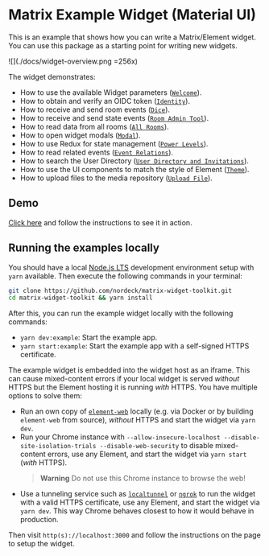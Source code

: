 # Matrix Example Widget (Material UI)

This is an example that shows how you can write a Matrix/Element widget.
You can use this package as a starting point for writing new widgets.

![](./docs/widget-overview.png =256x)

The widget demonstrates:

- How to use the available Widget parameters ([`Welcome`](./src/WelcomePage/WelcomePage.tsx)).
- How to obtain and verify an OIDC token ([`Identity`](./src/IdentityPage/IdentityPage.tsx)).
- How to receive and send room events ([`Dice`](./src/DicePage/DicePage.tsx)).
- How to receive and send state events ([`Room Admin Tool`](./src/RoomPage/RoomPage.tsx)).
- How to read data from all rooms ([`All Rooms`](./src/AllRoomsPage/AllRoomsPage.tsx)).
- How to open widget modals ([`Modal`](./src/ModalPage/ModalPage.tsx)).
- How to use Redux for state management ([`Power Levels`](./src/PowerLevelsPage/PowerLevelsPage.tsx)).
- How to read related events ([`Event Relations`](./src/RelationsPage/RelationsPage.tsx)).
- How to search the User Directory ([`User Directory and Invitations`](./src/InvitationsPage/InvitationsPage.tsx)).
- How to use the UI components to match the style of Element ([`Theme`](./src/ThemePage/ThemePage.tsx)).
- How to upload files to the media repository ([`Upload File`](./src/UploadImagePage/UploadImagePage.tsx)).

## Demo

[Click here](https://matrix-widget-toolkit-demo.netlify.app/) and follow the instructions to see it in action.

## Running the examples locally

You should have a local [Node.js LTS](https://nodejs.org) development environment setup with `yarn` available. Then execute the following commands in your terminal:

```bash
git clone https://github.com/nordeck/matrix-widget-toolkit.git
cd matrix-widget-toolkit && yarn install
```

After this, you can run the example widget locally with the following commands:

- `yarn dev:example`: Start the example app.
- `yarn start:example`: Start the example app with a self-signed HTTPS certificate.

The example widget is embedded into the widget host as an iframe.
This can cause mixed-content errors if your local widget is served _without_ HTTPS but the Element hosting it is running _with_ HTTPS.
You have multiple options to solve them:

- Run an own copy of [`element-web`](https://github.com/vector-im/element-web) locally (e.g. via Docker or by building `element-web` from source), _without_ HTTPS and start the widget via `yarn dev`.
- Run your Chrome instance with `--allow-insecure-localhost --disable-site-isolation-trials --disable-web-security` to disable mixed-content errors, use any Element, and start the widget via `yarn start` (_with_ HTTPS).
  > **Warning** Do not use this Chrome instance to browse the web!
- Use a tunneling service such as [`localtunnel`](https://github.com/localtunnel/localtunnel) or [`ngrok`](https://ngrok.com/) to run the widget with a valid HTTPS certificate, use any Element, and start the widget via `yarn dev`.
  This way Chrome behaves closest to how it would behave in production.

Then visit `http(s)://localhost:3000` and follow the instructions on the page to setup the widget.
